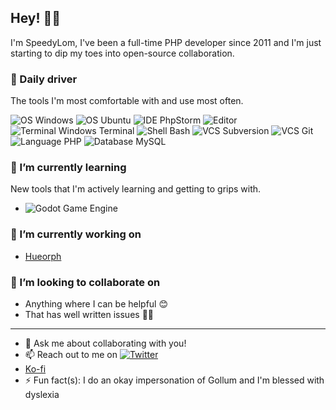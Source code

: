 ## Hey! 👋🏻

I'm SpeedyLom, I've been a full-time PHP developer since 2011 and I'm just starting to dip my toes into open-source collaboration.

### 🚗 Daily driver
The tools I'm most comfortable with and use most often.

![OS Windows](https://img.shields.io/badge/OS-Windows-0078D6?style=for-the-badge&logo=Windows)
![OS Ubuntu](https://img.shields.io/badge/OS-Ubuntu-E95420?style=for-the-badge&logo=Ubuntu)
![IDE PhpStorm](https://img.shields.io/badge/IDE-PhpStorm-000000?style=for-the-badge&logo=PhpStorm)
![Editor](https://img.shields.io/badge/Editor-Visual%20Studio%20Code-007ACC?style=for-the-badge&logo=Visual%20Studio%20Code)
![Terminal Windows Terminal](https://img.shields.io/badge/Terminal-Windows%20Terminal-4D4D4D?style=for-the-badge&logo=Windows%20Terminal)
![Shell Bash](https://img.shields.io/badge/Shell-Bash-4EAA25?style=for-the-badge&logo=GNU%20Bash)
![VCS Subversion](https://img.shields.io/badge/VCS-Subversion-809CC9?style=for-the-badge&logo=Subversion)
![VCS Git](https://img.shields.io/badge/VCS-Git-F05032?style=for-the-badge&logo=Git)
![Language PHP](https://img.shields.io/badge/language-php-777BB4?style=for-the-badge&logo=php)
![Database MySQL](https://img.shields.io/badge/Database-MySQL-4479A1?style=for-the-badge&logo=MySQL)

### 🌱 I’m currently learning
New tools that I'm actively learning and getting to grips with.

- ![Godot Game Engine](https://img.shields.io/badge/Game%20Engine-Godot-3e8ecc?style=for-the-badge&logo=Godot%20Engine)

### 🔭 I’m currently working on
- [Hueorph](https://github.com/SpeedyLom/hueorph)


### 👯 I’m looking to collaborate on 
- Anything where I can be helpful 😊
- That has well written issues ✍🏻

----
- 💬 Ask me about collaborating with you!
- 📫 Reach out to me on [![Twitter](https://img.shields.io/badge/Twitter-SpeedyLom-1DA1F2?style=social&logo=Twitter)](https://twitter.com/SpeedyLom)
-  [Ko-fi](https://ko-fi.com/speedylom)
- ⚡ Fun fact(s): I do an okay impersonation  of Gollum and I'm blessed with dyslexia

